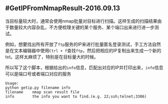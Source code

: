 #GetIPFromNmapResult-2016.09.13
---

当目标量较大时，通常会使用nmap批量对目标进行扫描。这样生成的扫描结果由于数量较大内容杂乱，不方便梳理关键的某个服务、某个端口出来进行进一步测试。

例如，想要找出所有开放了`ftp`服务的IP来进行批量匿名登录测试，手工方法自然是在文本编辑器中使用`Ctrl + f`查找`ftp`，然后把相应的IP复制出来生成一个新的txt。这样太麻烦了，特别是在目标量大的时候。

所以写了这个脚本，根据给出的`info`信息，匹配出对应的IP并打印出来，`info`信息可以是端口号或者端口对应的服务

	Usage:
	python getip.py filename info
	filename	nmap scan result file
	info		the info you want to find.(e.g. 22;ssh;telnet;3306)